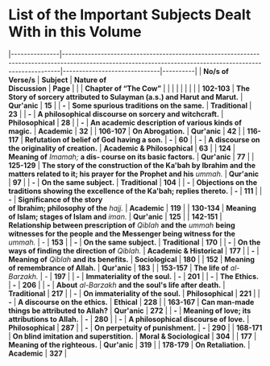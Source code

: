 List of the Important Subjects Dealt With in this Volume
========================================================

|---------------|-----------------------------------------------------------------------------------------------------------------------------------------------------------|------------------------------|----------|
| **No/s of**   
 **Verse/s**    | **Subject**                                                                                                                                               | **Nature of**                
                                                                                                                                                                             **Discussion**                | **Page** |
|               | **Chapter of “The Cow”**                                                                                                                                  |                              |          |
|               |                                                                                                                                                           |                              |          |
| **102-103**   | **The Story of sorcery attributed to Sulayman (a.s.) and Harut and Marut.**                                                                               | **Qur'anic**                 | **15**   |
| **-**         | **Some spurious traditions on the same.**                                                                                                                 | **Traditional**              | **23**   |
| **-**         | **A philosophical discourse on sorcery and witchcraft.**                                                                                                  | **Philosophical**            | **28**   |
| **-**         | **An academic description of various kinds of magic.**                                                                                                    | **Academic**                 | **32**   |
| **106-107**   | **On Abrogation.**                                                                                                                                        | **Qur'anic**                 | **42**   |
| **116-117**   | **Refutation of belief of God having a son.**                                                                                                             | **-**                        | **60**   |
| **-**         | **A discourse on the originality of creation.**                                                                                                           | **Academic & Philosophical** | **63**   |
| **124**       | **Meaning of** *Imamah;* **a dis‑ course on its basic factors.**                                                                                          | **Qur'anic**                 | **77**   |
| **125-129**   | **The story of the construction of the Ka'bah by Ibrahim and the matters related to it; his prayer for the Prophet and his** *ummah.*                     | **Qur'anic**                 | **97**   |
| **-**         | **On the same subject.**                                                                                                                                  | **Traditional**              | **104**  |
| **-**         | **Objections on the traditions showing the excellence of the Ka'bah; replies thereto.**                                                                   | **-**                        | **111**  |
| **-**         | **Significance of the story**                                                                                                                             
                 **of Ibrahim; philosophy of the** *hajj.*                                                                                                                  | **Academic**                 | **119**  |
| **130-134**   | **Meaning of Islam; stages of Islam and** *iman.*                                                                                                         | **Qur'anic**                 | **125**  |
| **142-151**   | **Relationship between prescription of** *Qiblah* **and the** *ummah* **being witnesses for the people and the Messenger being witness for the** *ummah.* | *-*                          | **153**  |
| **-**         | **On the same subject.**                                                                                                                                  | **Traditional**              | **170**  |
| **-**         | **On the ways of finding the direction of** *Qiblah.*                                                                                                     | **Academic & Historical**    | **177**  |
| **-**         | **Meaning of** *Qiblah* **and its benefits.**                                                                                                             | **Sociological**             | **180**  |
| **152**       | **Meaning of remembrance of Allah.**                                                                                                                      | **Qur'anic**                 | **183**  |
| **153-157**   | **The life of** *al-Barzakh.*                                                                                                                             | *-*                          | **197**  |
| **-**         | **Immateriality of the soul.**                                                                                                                            | **-**                        | **201**  |
| **-**         | **The Ethics.**                                                                                                                                           | **-**                        | **206**  |
| **-**         | **About** *al-Barzakh* **and the soul's life after death.**                                                                                               | **Traditional**              | **217**  |
| **-**         | **On immateriality of the soul.**                                                                                                                         | **Philosophical**            | **221**  |
| **-**         | **A discourse on the ethics.**                                                                                                                            | **Ethical**                  | **228**  |
| **163-167**   | **Can man-made things be attributed to Allah?**                                                                                                           | **Qur'anic**                 | **272**  |
| **-**         | **Meaning of love; its attributions to Allah.**                                                                                                           | **-**                        | **280**  |
| **-**         | **A philosophical discourse of love.**                                                                                                                    | **Philosophical**            | **287**  |
| **-**         | **On perpetuity of punishment.**                                                                                                                          | **-**                        | **290**  |
| **168-171**   | **On blind imitation and superstition.**                                                                                                                  | **Moral & Sociological**     | **304**  |
| **177**       | **Meaning of the righteous.**                                                                                                                             | **Qur'anic**                 | **319**  |
| **178-179**   | **On Retaliation.**                                                                                                                                       | **Academic**                 | **327**  |


